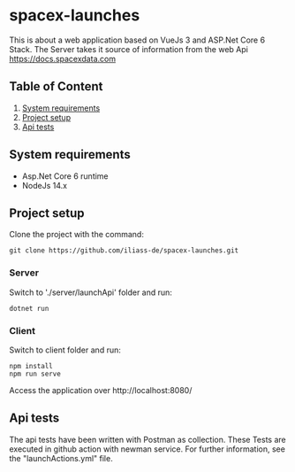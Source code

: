 # spacex-launches
This is about a web application based on VueJs 3 and ASP.Net Core 6 Stack.
The Server takes it source of information from the web Api https://docs.spacexdata.com

## Table of Content
1. [System requirements](#Systemrequirements)
2. [Project setup](#Projectsetup)
3. [Api tests](#Apitests)

## System requirements
* Asp.Net Core 6 runtime
* NodeJs 14.x

## Project setup
Clone the project with the command:
```
git clone https://github.com/iliass-de/spacex-launches.git
```
### Server

Switch to './server/launchApi' folder and run:
```
dotnet run
```

### Client


Switch to client folder and run:
```
npm install  
npm run serve
```
Access the application over http://localhost:8080/ 

## Api tests
The api tests have been written with Postman as collection. These Tests are executed in github action with newman service. For further information, see the "launchActions.yml" file.
